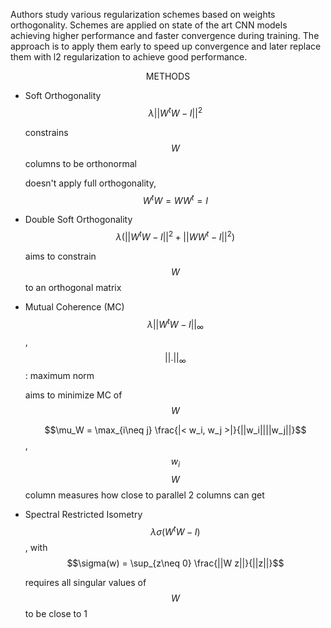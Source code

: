 Authors study various regularization schemes based on weights orthogonality. Schemes are applied on state of the art CNN models achieving higher performance and faster convergence during training. The approach is to apply them early to speed up convergence and later replace them with l2 regularization to achieve good performance.

<center>METHODS</center>

- Soft Orthogonality $$\lambda ||W^tW - I||^2$$

  constrains $$W$$ columns to be orthonormal

  doesn't apply full orthogonality, $$W^t W = W W^t = I$$
- Double Soft Orthogonality $$\lambda (||W^tW - I||^2 + ||WW^t - I||^2)$$

  aims to constrain $$W$$ to an orthogonal matrix
- Mutual Coherence (MC) $$\lambda ||W^tW - I||_\infty$$, $$||.||_\infty$$: maximum norm

  aims to minimize MC of $$W$$

  $$\mu_W = \max_{i\neq j} \frac{|< w_i, w_j >|}{||w_i||||w_j||}$$, $$w_i$$ $$W$$ column
  measures how close to parallel 2 columns can get
- Spectral Restricted Isometry $$\lambda \sigma( W^t W-I)$$, with $$\sigma(w) = \sup_{z\neq 0} \frac{||W z||}{||z||}$$

  requires all singular values of $$W$$ to be close to 1